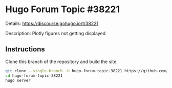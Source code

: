 # Hugo Forum Topic #38221

Details: <https://discourse.gohugo.io/t/38221>

Description: Plotly figures not getting displayed

## Instructions

Clone this branch of the repository and build the site.

```bash
git clone --single-branch -b hugo-forum-topic-38221 https://github.com/jmooring/hugo-testing hugo-forum-topic-38221
cd hugo-forum-topic-38221
hugo server
```
